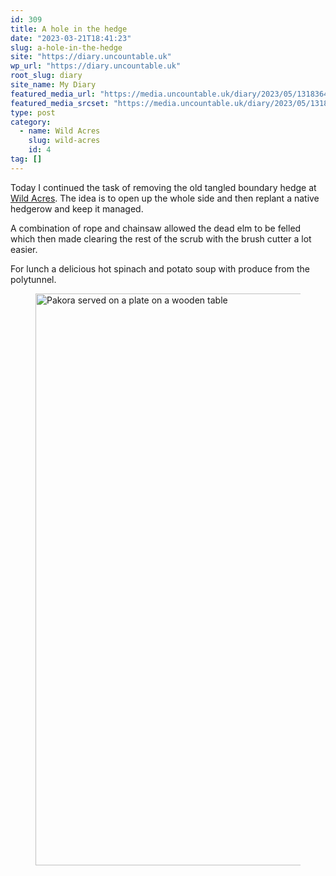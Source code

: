 ```yaml
---
id: 309
title: A hole in the hedge
date: "2023-03-21T18:41:23"
slug: a-hole-in-the-hedge
site: "https://diary.uncountable.uk"
wp_url: "https://diary.uncountable.uk"
root_slug: diary
site_name: My Diary
featured_media_url: "https://media.uncountable.uk/diary/2023/05/13183649/IMG20230321142318.webp"
featured_media_srcset: "https://media.uncountable.uk/diary/2023/05/13183649/IMG20230321142318-300x141.webp 300w, https://media.uncountable.uk/diary/2023/05/13183649/IMG20230321142318-1024x482.webp 1024w, https://media.uncountable.uk/diary/2023/05/13183649/IMG20230321142318-150x150.webp 150w, https://media.uncountable.uk/diary/2023/05/13183649/IMG20230321142318-1920x904.webp 1920w, https://media.uncountable.uk/diary/2023/05/13183649/IMG20230321142318.webp 2000w"
type: post
category:
  - name: Wild Acres
    slug: wild-acres
    id: 4
tag: []
---
```



<p>Today I continued the task of removing the old tangled boundary hedge at <a href="https://wildacres.org.uk/">Wild Acres</a>.  The idea is to open up the whole side and then replant a native hedgerow and keep it managed.</p>



<p>A combination of rope and chainsaw allowed the dead elm to be felled which then made clearing the rest of the scrub with the brush cutter a lot easier.</p>



<p>For lunch a delicious hot spinach and potato soup with produce from the polytunnel.</p>



<figure class="wp-block-image size-large"><img loading="lazy" decoding="async" width="1024" height="915" src="https://media.uncountable.uk/diary/2023/05/13183551/IMG20230321132123-1024x915.webp" alt="Pakora served on a plate on a wooden table" class="wp-image-310" srcset="https://media.uncountable.uk/diary/2023/05/13183551/IMG20230321132123-1024x915.webp 1024w, https://media.uncountable.uk/diary/2023/05/13183551/IMG20230321132123-300x268.webp 300w, https://media.uncountable.uk/diary/2023/05/13183551/IMG20230321132123-1920x1716.webp 1920w, https://media.uncountable.uk/diary/2023/05/13183551/IMG20230321132123.webp 2000w" sizes="auto, (max-width: 1024px) 100vw, 1024px" /></figure>
